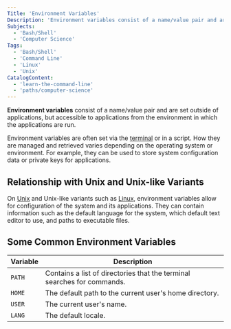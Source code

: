 ```yaml
---
Title: 'Environment Variables'
Description: 'Environment variables consist of a name/value pair and are set outside of applications, but accessible to applications from the environment in which the applications are run.'
Subjects:
  - 'Bash/Shell'
  - 'Computer Science'
Tags:
  - 'Bash/Shell'
  - 'Command Line'
  - 'Linux'
  - 'Unix'
CatalogContent:
  - 'learn-the-command-line'
  - 'paths/computer-science'
---
```


**Environment variables** consist of a name/value pair and are set outside of applications, but accessible to applications from the environment in which the applications are run.

Environment variables are often set via the [terminal](https://www.codecademy.com/resources/docs/general/terminal) or in a script. How they are managed and retrieved varies depending on the operating system or environment. For example, they can be used to store system configuration data or private keys for applications.

## Relationship with Unix and Unix-like Variants

On [Unix](https://www.codecademy.com/resources/docs/general/unix) and Unix-like variants such as [Linux](https://www.codecademy.com/resources/docs/open-source/linux), environment variables allow for configuration of the system and its applications. They can contain information such as the default language for the system, which default text editor to use, and paths to executable files.

## Some Common Environment Variables

| Variable | Description                                                             |
| -------- | ----------------------------------------------------------------------- |
| `PATH`   | Contains a list of directories that the terminal searches for commands. |
| `HOME`   | The default path to the current user's home directory.                  |
| `USER`   | The current user's name.                                                |
| `LANG`   | The default locale.                                                     |
